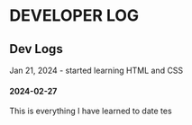 # DEVELOPER LOG

## Dev Logs
Jan 21, 2024 - started learning HTML and CSS
#### 2024-02-27
 This is everything I have learned to date
tes
